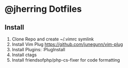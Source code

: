 # @jherring Dotfiles

## Install
1. Clone Repo and create ~/.vimrc symlink
2. Install Vim Plug https://github.com/junegunn/vim-plug
3. Install Plugins: :PlugInstall
4. Install ctags
5. Install friendsofphp/php-cs-fixer for code formatting
